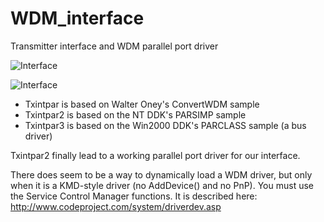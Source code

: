 # WDM_interface

Transmitter interface and WDM parallel port driver

![Interface](https://blacksphere2.github.io/images/int2.jpg)

![Interface](https://blacksphere2.github.io/images/int5.jpg)

* Txintpar is based on Walter Oney's ConvertWDM sample
* Txintpar2 is based on the NT DDK's PARSIMP sample
* Txintpar3 is based on the Win2000 DDK's PARCLASS sample (a bus driver)

Txintpar2 finally lead to a working parallel port driver for our interface.

There does seem to be a way to dynamically load a WDM driver, but only when it is a KMD-style driver (no AddDevice() and no PnP). You must use the Service Control Manager functions. It is described here: http://www.codeproject.com/system/driverdev.asp
